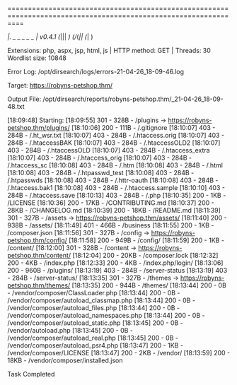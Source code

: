 
================================================================================================================


  _|. _ _  _  _  _ _|_    v0.4.1
 (_||| _) (/_(_|| (_| )

Extensions: php, aspx, jsp, html, js | HTTP method: GET | Threads: 30
Wordlist size: 10848

Error Log: /opt/dirsearch/logs/errors-21-04-26_18-09-46.log

Target: https://robyns-petshop.thm/

Output File: /opt/dirsearch/reports/robyns-petshop.thm/_21-04-26_18-09-48.txt

[18:09:48] Starting: 
[18:09:55] 301 -  328B  - /plugins  ->  https://robyns-petshop.thm/plugins/
[18:10:06] 200 -  111B  - /.gitignore
[18:10:07] 403 -  284B  - /.ht_wsr.txt
[18:10:07] 403 -  284B  - /.htaccess.orig
[18:10:07] 403 -  284B  - /.htaccessBAK
[18:10:07] 403 -  284B  - /.htaccessOLD2
[18:10:07] 403 -  284B  - /.htaccessOLD
[18:10:07] 403 -  284B  - /.htaccess_extra
[18:10:07] 403 -  284B  - /.htaccess_orig
[18:10:07] 403 -  284B  - /.htaccess_sc
[18:10:08] 403 -  284B  - /.htm
[18:10:08] 403 -  284B  - /.html
[18:10:08] 403 -  284B  - /.htpasswd_test
[18:10:08] 403 -  284B  - /.htpasswds
[18:10:08] 403 -  284B  - /.httr-oauth
[18:10:08] 403 -  284B  - /.htaccess.bak1
[18:10:08] 403 -  284B  - /.htaccess.sample
[18:10:10] 403 -  284B  - /.htaccess.save
[18:10:13] 403 -  284B  - /.php
[18:10:35] 200 -    1KB - /LICENSE
[18:10:36] 200 -   17KB - /CONTRIBUTING.md
[18:10:37] 200 -   28KB - /CHANGELOG.md
[18:10:39] 200 -   18KB - /README.md
[18:11:39] 301 -  327B  - /assets  ->  https://robyns-petshop.thm/assets/
[18:11:40] 200 -  938B  - /assets/
[18:11:49] 401 -  466B  - /business
[18:11:55] 200 -    1KB - /composer.json
[18:11:56] 301 -  327B  - /config  ->  https://robyns-petshop.thm/config/
[18:11:58] 200 -  949B  - /config/
[18:11:59] 200 -    1KB - /content/
[18:12:00] 301 -  328B  - /content  ->  https://robyns-petshop.thm/content/
[18:12:04] 200 -   20KB - /composer.lock
[18:12:32] 200 -    4KB - /index.php
[18:12:33] 200 -    4KB - /index.php/login/
[18:13:06] 200 -  960B  - /plugins/
[18:13:19] 403 -  284B  - /server-status
[18:13:19] 403 -  284B  - /server-status/
[18:13:35] 301 -  327B  - /themes  ->  https://robyns-petshop.thm/themes/
[18:13:35] 200 -  944B  - /themes/
[18:13:44] 200 -    0B  - /vendor/composer/ClassLoader.php
[18:13:44] 200 -    0B  - /vendor/composer/autoload_classmap.php
[18:13:44] 200 -    0B  - /vendor/composer/autoload_files.php
[18:13:44] 200 -    0B  - /vendor/composer/autoload_namespaces.php
[18:13:44] 200 -    0B  - /vendor/composer/autoload_static.php
[18:13:45] 200 -    0B  - /vendor/autoload.php
[18:13:45] 200 -    0B  - /vendor/composer/autoload_real.php
[18:13:45] 200 -    0B  - /vendor/composer/autoload_psr4.php
[18:13:47] 200 -    1KB - /vendor/composer/LICENSE
[18:13:47] 200 -    2KB - /vendor/
[18:13:59] 200 -   18KB - /vendor/composer/installed.json

Task Completed
